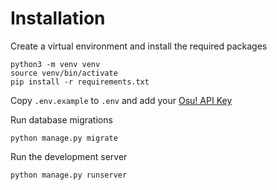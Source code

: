 # Installation

Create a virtual environment and install the required packages

```
python3 -m venv venv
source venv/bin/activate
pip install -r requirements.txt
```

Copy `.env.example` to `.env` and add your [Osu! API Key](https://osu.ppy.sh/p/api/)

Run database migrations

```
python manage.py migrate
```

Run the development server

```
python manage.py runserver
```
